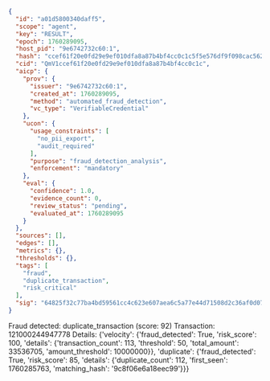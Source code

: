 ```json
{
  "id": "a01d5800340daff5",
  "scope": "agent",
  "key": "RESULT",
  "epoch": 1760289095,
  "host_pid": "9e6742732c60:1",
  "hash": "ccef61f20e0fd29e9ef010dfa8a87b4bf4cc0c1c5f5e576df9f098cac5620a94",
  "cid": "QmV1ccef61f20e0fd29e9ef010dfa8a87b4bf4cc0c1c",
  "aicp": {
    "prov": {
      "issuer": "9e6742732c60:1",
      "created_at": 1760289095,
      "method": "automated_fraud_detection",
      "vc_type": "VerifiableCredential"
    },
    "ucon": {
      "usage_constraints": [
        "no_pii_export",
        "audit_required"
      ],
      "purpose": "fraud_detection_analysis",
      "enforcement": "mandatory"
    },
    "eval": {
      "confidence": 1.0,
      "evidence_count": 0,
      "review_status": "pending",
      "evaluated_at": 1760289095
    }
  },
  "sources": [],
  "edges": [],
  "metrics": {},
  "thresholds": {},
  "tags": [
    "fraud",
    "duplicate_transaction",
    "risk_critical"
  ],
  "sig": "64825f32c77ba4bd59561cc4c623e607aea6c5a77e44d71508d2c36af0d07cea"
}
```

Fraud detected: duplicate_transaction (score: 92)
Transaction: 121000244947778
Details: {'velocity': {'fraud_detected': True, 'risk_score': 100, 'details': {'transaction_count': 113, 'threshold': 50, 'total_amount': 33536705, 'amount_threshold': 10000000}}, 'duplicate': {'fraud_detected': True, 'risk_score': 85, 'details': {'duplicate_count': 112, 'first_seen': 1760285763, 'matching_hash': '9c8f06e6a18eec99'}}}